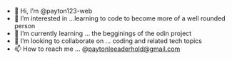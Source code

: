 - 👋 Hi, I’m @payton123-web
- 👀 I’m interested in ...learning to code to become more of a well rounded person 
- 🌱 I’m currently learning ... the begginings of the odin project 
- 💞️ I’m looking to collaborate on ... coding and related tech topics 
- 📫 How to reach me ... @paytonleeaderhold@gmail.com 

<!---
payton123-web/payton123-web is a ✨ special ✨ repository because its `README.md` (this file) appears on your GitHub profile.
You can click the Preview link to take a look at your changes.
--->
